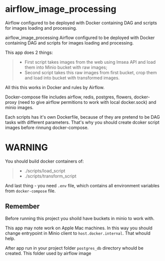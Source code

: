# airflow_image_processing
Airflow configured to be deployed with Docker containing DAG and scripts for images loading and processing.

 airflow_image_processing
Airflow configured to be deployed with Docker containing DAG and scripts for images loading and processing.

This app does 2 things:
>- First script takes images from the web using Imsea API and load them into Minio bucket with raw images;
>- Second script takes this raw images from first bucket, crop them and load into bucket with transformed images.

All this this works in Docker and rules by Airflow.

Docker-compose file includes airflow, redis, postgres, flowers, docker-proxy (need to give airflow permitions to work with local docker.sock) and minio images.

Each scripts has it's own Dockerfile, because of they are pretend to be DAG tasks with different parameters. That's why you should create dcoker script images before rinnung docker-compose.

# WARNING

You should build docker containers of:
>- ./scripts/load_script
>- ./scripts/transform_script

And last thing - you need `.env` file, which contains all environment variables from `docker-compose` file.

## Remember

Before running this project you shoild have buckets in minio to work with.

This app may note work on Apple Mac machines. In this way you should change entrypoint in Minio client to `host.docker.internal`. That whould help.

After app run in your project folder `postgres_db` directory whould be created. This folder used by airflow image
